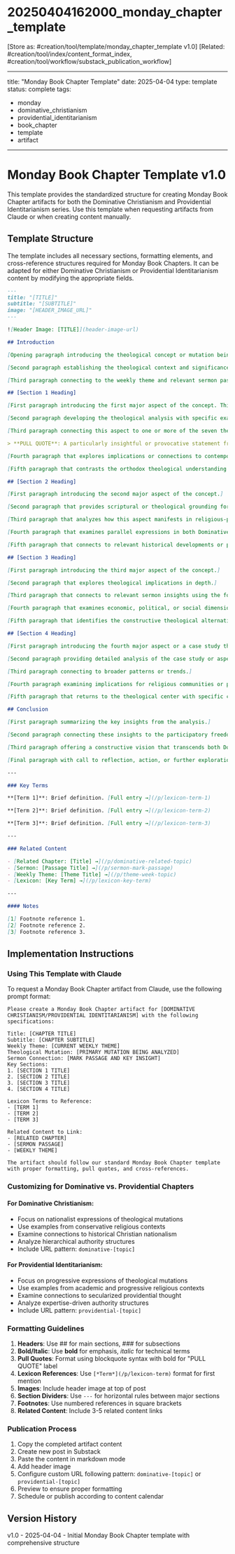 # 20250404162000_monday_chapter_template
[Store as: #creation/tool/template/monday_chapter_template v1.0]
[Related: #creation/tool/index/content_format_index, #creation/tool/workflow/substack_publication_workflow]

---
title: "Monday Book Chapter Template"
date: 2025-04-04
type: template
status: complete
tags:
  - monday
  - dominative_christianism
  - providential_identitarianism
  - book_chapter
  - template
  - artifact
---

# Monday Book Chapter Template v1.0

This template provides the standardized structure for creating Monday Book Chapter artifacts for both the Dominative Christianism and Providential Identitarianism series. Use this template when requesting artifacts from Claude or when creating content manually.

## Template Structure

The template includes all necessary sections, formatting elements, and cross-reference structures required for Monday Book Chapters. It can be adapted for either Dominative Christianism or Providential Identitarianism content by modifying the appropriate fields.

```markdown
---
title: "[TITLE]"
subtitle: "[SUBTITLE]"
image: "[HEADER_IMAGE_URL]"
---

![Header Image: [TITLE]](header-image-url)

## Introduction

[Opening paragraph introducing the theological concept or mutation being explored. This should be 2-3 sentences that clearly state the focus of the chapter and its relevance to the broader project.]

[Second paragraph establishing the theological context and significance. This paragraph should connect the concept to the seven theological mutations framework and explain why this particular aspect matters.]

[Third paragraph connecting to the weekly theme and relevant sermon passage. This paragraph should explicitly mention the connection to Mark's counter-imperial message and how it challenges both Dominative Christianism and Providential Identitarianism.]

## [Section 1 Heading]

[First paragraph introducing the first major aspect of the concept. This should establish the theological foundation for this section.]

[Second paragraph developing the theological analysis with specific examples or historical context.]

[Third paragraph connecting this aspect to one or more of the seven theological mutations. Include an inline lexicon reference using the format: [*Primitive Biblicism*](/p/lexicon-primitive-biblicism).]

> **PULL QUOTE**: A particularly insightful or provocative statement from this section that captures a key insight.

[Fourth paragraph that explores implications or connections to contemporary expressions.]

[Fifth paragraph that contrasts the orthodox theological understanding with the mutation being analyzed.]

## [Section 2 Heading]

[First paragraph introducing the second major aspect of the concept.]

[Second paragraph that provides scriptural or theological grounding for this aspect.]

[Third paragraph that analyzes how this aspect manifests in religious-political formations. Use specific examples whenever possible.]

[Fourth paragraph that examines parallel expressions in both Dominative Christianism and Providential Identitarianism, highlighting similarities and differences.]

[Fifth paragraph that connects to relevant historical developments or precedents.]

## [Section 3 Heading]

[First paragraph introducing the third major aspect of the concept.]

[Second paragraph that explores theological implications in depth.]

[Third paragraph that connects to relevant sermon insights using the format: As explored in our analysis of [Mark 1:16-20](/p/sermon-mark-1-16-20), Jesus offers an alternative vision that challenges both mutations.]

[Fourth paragraph that examines economic, political, or social dimensions of this aspect.]

[Fifth paragraph that identifies the constructive theological alternative to the mutation being analyzed. Include an inline lexicon reference to the alternative concept.]

## [Section 4 Heading]

[First paragraph introducing the fourth major aspect or a case study that illustrates the concept.]

[Second paragraph providing detailed analysis of the case study or aspect.]

[Third paragraph connecting to broader patterns or trends.]

[Fourth paragraph examining implications for religious communities or political formations.]

[Fifth paragraph that returns to the theological center with specific connection to Jesus's counter-imperial message in Mark.]

## Conclusion

[First paragraph summarizing the key insights from the analysis.]

[Second paragraph connecting these insights to the participatory freedom theological framework.]

[Third paragraph offering a constructive vision that transcends both Dominative Christianism and Providential Identitarianism.]

[Final paragraph with call to reflection, action, or further exploration, explicitly connected to the weekly theme.]

---

### Key Terms

**[Term 1]**: Brief definition. [Full entry →](/p/lexicon-term-1)

**[Term 2]**: Brief definition. [Full entry →](/p/lexicon-term-2)

**[Term 3]**: Brief definition. [Full entry →](/p/lexicon-term-3)

---

### Related Content

- [Related Chapter: [Title] →](/p/dominative-related-topic)
- [Sermon: [Passage Title] →](/p/sermon-mark-passage)
- [Weekly Theme: [Theme Title] →](/p/theme-week-topic)
- [Lexicon: [Key Term] →](/p/lexicon-key-term)

---

#### Notes

[1] Footnote reference 1.  
[2] Footnote reference 2.  
[3] Footnote reference 3.
```

## Implementation Instructions

### Using This Template with Claude

To request a Monday Book Chapter artifact from Claude, use the following prompt format:

```
Please create a Monday Book Chapter artifact for [DOMINATIVE CHRISTIANISM/PROVIDENTIAL IDENTITARIANISM] with the following specifications:

Title: [CHAPTER TITLE]
Subtitle: [CHAPTER SUBTITLE]
Weekly Theme: [CURRENT WEEKLY THEME]
Theological Mutation: [PRIMARY MUTATION BEING ANALYZED]
Sermon Connection: [MARK PASSAGE AND KEY INSIGHT]
Key Sections:
1. [SECTION 1 TITLE]
2. [SECTION 2 TITLE] 
3. [SECTION 3 TITLE]
4. [SECTION 4 TITLE]

Lexicon Terms to Reference:
- [TERM 1]
- [TERM 2]
- [TERM 3]

Related Content to Link:
- [RELATED CHAPTER]
- [SERMON PASSAGE]
- [WEEKLY THEME]

The artifact should follow our standard Monday Book Chapter template with proper formatting, pull quotes, and cross-references.
```

### Customizing for Dominative vs. Providential Chapters

#### For Dominative Christianism:
- Focus on nationalist expressions of theological mutations
- Use examples from conservative religious contexts
- Examine connections to historical Christian nationalism
- Analyze hierarchical authority structures
- Include URL pattern: `dominative-[topic]`

#### For Providential Identitarianism:
- Focus on progressive expressions of theological mutations
- Use examples from academic and progressive religious contexts
- Examine connections to secularized providential thought
- Analyze expertise-driven authority structures
- Include URL pattern: `providential-[topic]`

### Formatting Guidelines

1. **Headers**: Use ## for main sections, ### for subsections
2. **Bold/Italic**: Use **bold** for emphasis, *italic* for technical terms
3. **Pull Quotes**: Format using blockquote syntax with bold for "PULL QUOTE" label
4. **Lexicon References**: Use `[*Term*](/p/lexicon-term)` format for first mention
5. **Images**: Include header image at top of post
6. **Section Dividers**: Use `---` for horizontal rules between major sections
7. **Footnotes**: Use numbered references in square brackets
8. **Related Content**: Include 3-5 related content links

### Publication Process

1. Copy the completed artifact content
2. Create new post in Substack
3. Paste the content in markdown mode
4. Add header image
5. Configure custom URL following pattern: `dominative-[topic]` or `providential-[topic]`
6. Preview to ensure proper formatting
7. Schedule or publish according to content calendar

## Version History

v1.0 - 2025-04-04 - Initial Monday Book Chapter template with comprehensive structure
